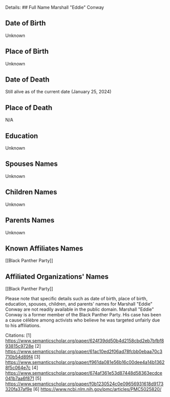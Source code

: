 Details: ## Full Name
Marshall "Eddie" Conway

## Date of Birth
Unknown

## Place of Birth
Unknown

## Date of Death
Still alive as of the current date (January 25, 2024)

## Place of Death
N/A

## Education
Unknown

## Spouses Names
Unknown

## Children Names
Unknown

## Parents Names
Unknown

## Known Affiliates Names
[[Black Panther Party]]

## Affiliated Organizations' Names
[[Black Panther Party]]

Please note that specific details such as date of birth, place of birth, education, spouses, children, and parents' names for Marshall "Eddie" Conway are not readily available in the public domain. Marshall "Eddie" Conway is a former member of the Black Panther Party. His case has been a cause célèbre among activists who believe he was targeted unfairly due to his affiliations.

Citations:
[1] https://www.semanticscholar.org/paper/624f39dd50b4d2158cbd2eb7bfbf893815c9728e
[2] https://www.semanticscholar.org/paper/61ac10ed2f06ad78fcbb0ebaa70c3710b54d89f4
[3] https://www.semanticscholar.org/paper/f961da081e56b16c00dee4a14b13628f5c064e7c
[4] https://www.semanticscholar.org/paper/674af361e53d87448d58363ecdce041b7aa6f871
[5] https://www.semanticscholar.org/paper/f0b1230524c0e09656931618d9173320fa37af9e
[6] https://www.ncbi.nlm.nih.gov/pmc/articles/PMC5025820/